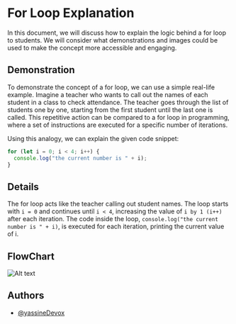 # For Loop Explanation

In this document, we will discuss how to explain the logic behind a for loop to students. We will consider what demonstrations and images could be used to make the concept more accessible and engaging.

## Demonstration

To demonstrate the concept of a for loop, we can use a simple real-life example. Imagine a teacher who wants to call out the names of each student in a class to check attendance. The teacher goes through the list of students one by one, starting from the first student until the last one is called. This repetitive action can be compared to a for loop in programming, where a set of instructions are executed for a specific number of iterations.

Using this analogy, we can explain the given code snippet:

```javascript
for (let i = 0; i < 4; i++) {
  console.log("the current number is " + i);
}
```
## Details
The for loop acts like the teacher calling out student names. 
The loop starts with `i = 0` and continues until `i < 4`, increasing the value of `i by 1 (i++)` after each iteration. 
The code inside the loop, `console.log("the current number is " + i)`, is executed for each iteration, printing the current value of i.

## FlowChart 
![Alt text](./flowCharLoop.png?raw=true "Flow Chart of the example")


## Authors
- [@yassineDevox](https://www.github.com/yasssineDevox)